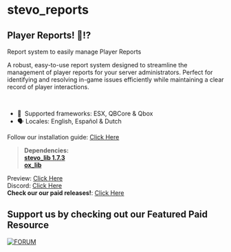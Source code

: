 # stevo_reports
## Player Reports! 💬⁉️
Report system to easily manage Player Reports 

A robust, easy-to-use report system designed to streamline the management of player reports for your server administrators. Perfect for identifying and resolving in-game issues efficiently while maintaining a clear record of player interactions.

﻿
- :bank: ﻿﻿﻿ Supported frameworks: ESX, QBCore & Qbox
- :speaking_head:  Locales: English, Español & Dutch

Follow our installation guide: [Click Here](https://docs.stevoscripts.com/free-scripts/stevo_reports)
﻿
> **Dependencies:**
> <br>
> **[stevo_lib 1.7.3](https://github.com/stevoscriptsteam/stevo_lib/releases/tag/1.7.3)**
> <br>
> **[ox_lib](https://github.com/overextended/ox_lib/releases/tag/v3.24.0)**

Preview: [Click Here](https://youtu.be/6U4AW4wLIhg)
<br>
Discord: [Click Here](https://discord.gg/stevoscripts)
<br>
**Check our our paid releases!**: [Click Here](https://store.stevoscripts.com/)

## Support us by checking out our Featured Paid Resource 
[![FORUM](https://github.com/user-attachments/assets/64ea1a30-f5f3-40bb-9ba0-7e309ff67d90)](https://store.stevoscripts.com/package/6448032)
